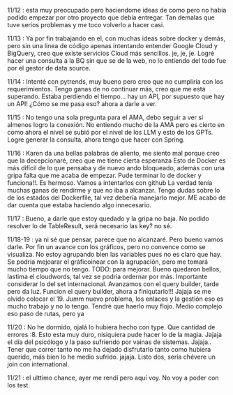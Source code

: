 11/12 : esta muy preocupado pero haciendome ideas de como
pero no había podido empezar por otro proyecto que debía entregar. Tan demalas que tuve serios 
problemas y me toco volverlo a hacer casi. 

11/13 : Ya por fin trabajando en el, con muchas ideas sobre docker y demás, pero sin una linea de código
apenas intentando entender Google Cloud y BigQuery, creo que existe servicios Cloud más sencillos. je, je, je.
Logré hacer una consulta a la BQ sin que se de la web, no lo entiendo del todo fue por el gestor de data source.

11/14 : Intenté con pytrends, muy bueno pero creo que no cumpliría con los requerimientos.
Tengo ganas de no continuar más, creo que me está superando. 
Estaba perdiendo el tiempo... hay un API, por supuesto que hay un API! ¿Cómo se me pasa eso? ahora a darle a ver.

11/15 : No tengo una sola pregunta para el AMA, debo seguir a ver si almenos logro la conexión. 
No entiendo mucho de la AMA pero es cierto en como ahora el nivel se subió por el nivel de los LLM y esto de los GPTs.
Logre generar la consulta, ahora tengo que hacer con Spring.

11/16 : Karen da una bellas palabras de aliento, me siento mal porque creo que la decepcionaré, creo que me tiene cierta esperanza
Esto de Docker es más difícil de lo que pensaba y de nuevo ando bloqueado, además con una gripa falta
que me acaba de empezar. 
Pude terminar lo de docker y funciona!!. Es hermoso. Vamos a intentarlos con github
La verdad tenía muchas ganas de rendirme y que no iba a alcanzar.
Tengo dudas sobre lo de los estados del Dockerfile, tal vez debería manejarlo mejor.
ME acabo de dar cuenta que estaba haciendo algo innecesario.

11/17 : Bueno, a darle que estoy quedado y la gripa no baja. No podido resolver lo de TableResult, será necesario las key?
no sé.

11/18-19 : ya ni sé que pensar, parece que no alcanzaré. Pero bueno vamos darle.
Por fin un avance con los gráficos, pero no convence como se visualiza. No estoy agrupando bien las variables pues no es claro
que hay. Se podría mejoarar el gráficoinear con la agrupación, pero me tomará mucho tiempo que no tengo. TODO: para mejorar.
Bueno quedaron bellos, lastima el cloudwords, tal vez se podría ordernar por más.
Importante considerar lo del set internacional. Avanzamos con el query builder, tarde pero da luz. Funcion el query builder, 
ahora a finiqutarlo!!! Jajaja se me olvido colocar el 19.
Jumm nuevo problema, los enlaces y la gestión eso es mucho trabajo y no lo tengo. Tendré que haerlo muy flojo. Medio
complejo eso paso de rutas, pero ya

11/20 : No he dormido, ojalá lo hubiera hecho con type. Que cantidad de errores :8. Esto esta muy duro, nisiquiera pude 
hacer lo de la magia.
Jajaja el día del psicólogo y la paso sufriendo por vainas de sistemas. Jajaja.. Tener que correr tanto no me ha dejado disfrutarlo
tanto como hubiera querido, más bien lo he medio sufrido. jajaja.
Listo dos, sería chévere un join con international.

11/21 : el ulttimo chance, ayer me rendí pero aquí voy. No voy a poder con los test.